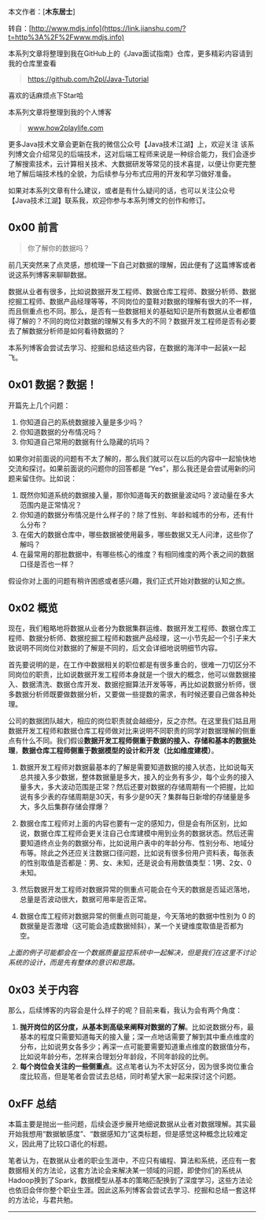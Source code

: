 本文作者：[**木东居士**]

转自：[http://www.mdjs.info](https://link.jianshu.com/?t=http%3A%2F%2Fwww.mdjs.info)

本系列文章将整理到我在GitHub上的《Java面试指南》仓库，更多精彩内容请到我的仓库里查看
> https://github.com/h2pl/Java-Tutorial

喜欢的话麻烦点下Star哈

本系列文章将整理到我的个人博客
> www.how2playlife.com

更多Java技术文章会更新在我的微信公众号【Java技术江湖】上，欢迎关注
该系列博文会介绍常见的后端技术，这对后端工程师来说是一种综合能力，我们会逐步了解搜索技术，云计算相关技术、大数据研发等常见的技术喜提，以便让你更完整地了解后端技术栈的全貌，为后续参与分布式应用的开发和学习做好准备。


如果对本系列文章有什么建议，或者是有什么疑问的话，也可以关注公众号【Java技术江湖】联系我，欢迎你参与本系列博文的创作和修订。

<!-- more -->

## 0x00 前言

> 你了解你的数据吗？

前几天突然来了点灵感，想梳理一下自己对数据的理解，因此便有了这篇博客或者说这系列博客来聊聊数据。

数据从业者有很多，比如说数据开发工程师、数据仓库工程师、数据分析师、数据挖掘工程师、数据产品经理等等，不同岗位的童鞋对数据的理解有很大的不一样，而且侧重点也不同。那么，是否有一些数据相关的基础知识是所有数据从业者都值得了解的？不同的岗位对数据的理解又有多大的不同？数据开发工程师是否有必要去了解数据分析师是如何看待数据的？

本系列博客会尝试去学习、挖掘和总结这些内容，在数据的海洋中一起装x一起飞。

## 0x01 数据？数据！

开篇先上几个问题：

1.  你知道自己的系统数据接入量是多少吗？
2.  你知道数据的分布情况吗？
3.  你知道自己常用的数据有什么隐藏的坑吗？

如果你对前面说的问题有不太了解的，那么我们就可以在以后的内容中一起愉快地交流和探讨。如果前面说的问题你的回答都是 “Yes”，那么我还是会尝试用新的问题来留住你。比如说：

1.  既然你知道系统的数据接入量，那你知道每天的数据量波动吗？波动量在多大范围内是正常情况？
2.  你知道的数据分布情况是什么样子的？除了性别、年龄和城市的分布，还有什么分布？
3.  在偌大的数据仓库中，哪些数据被使用最多，哪些数据又无人问津，这些你了解吗？
4.  在最常用的那批数据中，有哪些核心的维度？有相同维度的两个表之间的数据口径是否也一样？

假设你对上面的问题有稍许困惑或者感兴趣，我们正式开始对数据的认知之旅。

## 0x02 概览

现在，我们粗略地将数据从业者分为数据集群运维、数据开发工程师、数据仓库工程师、数据分析师、数据挖掘工程师和数据产品经理，这一小节先起一个引子来大致说明不同岗位对数据的了解是不同的，后文会详细地说明细节内容。

首先要说明的是，在工作中数据相关的职位都是有很多重合的，很难一刀切区分不同岗位的职责，比如说数据开发工程师本身就是一个很大的概念，他可以做数据接入、数据清洗、数据仓库开发、数据挖掘算法开发等等，再比如说数据分析师，很多数据分析师既要做数据分析，又要做一些提数的需求，有时候还要自己做各种处理。

公司的数据团队越大，相应的岗位职责就会越细分，反之亦然。在这里我们姑且用数据开发工程师和数据仓库工程师做对比来说明不同职责的同学对数据理解的侧重点有什么不同。我们假设**数据开发工程师侧重于数据的接入、存储和基本的数据处理**，**数据仓库工程师侧重于数据模型的设计和开发（比如维度建模）**。

1.  数据开发工程师对数据最基本的了解是需要知道数据的接入状态，比如说每天总共接入多少数据，整体数据量是多大，接入的业务有多少，每个业务的接入量多大，多大波动范围是正常？然后还要对数据的存储周期有一个把握，比如说有多少表的存储周期是30天，有多少是90天？集群每日新增的存储量是多大，多久后集群存储会撑爆？

2.  数据仓库工程师对上面的内容也要有一定的感知力，但是会有所区别，比如说，数据仓库工程师会更关注自己仓库建模中用到业务的数据状态。然后还需要知道终点业务的数据分布，比如说用户表中的年龄分布、性别分布、地域分布等。除此之外还应关注数据口径问题，比如说有很多份用户资料表，每张表的性别取值是否都是：男、女、未知，还是说会有用数值类型：1男、2女、0未知。

3.  然后数据开发工程师对数据异常的侧重点可能会在今天的数据是否延迟落地，总量是否波动很大，数据可用率是否正常。

4.  数据仓库工程师对数据异常的侧重点则可能是，今天落地的数据中性别为 0 的数据量是否激增（这可能会造成数据倾斜），某一个关键维度取值是否都为空。

_上面的例子可能都会在一个数据质量监控系统中一起解决，但是我们在这里不讨论系统的设计，而是先有整体的意识和思路。_

## 0x03 关于内容

那么，后续博客的内容会是什么样子的呢？目前来看，我认为会有两个角度：

1.  **抛开岗位的区分度，从基本到高级来阐释对数据的了解**。比如说数据分布，最基本的程度只需要知道每天的接入量；深一点地话需要了解到其中重点维度的分布，比如说男女各多少；再深一点可能要需要知道重点维度的数据值分布，比如说年龄分布，怎样来合理划分年龄段，不同年龄段的比例。
2.  **每个岗位会关注的一些侧重点**。这点笔者认为不太好区分，因为很多岗位重合度比较高，但是笔者会尝试去总结，同时希望大家一起来探讨这个问题。

## 0xFF 总结

本篇主要是抛出一些问题，后续会逐步展开地细说数据从业者对数据理解。其实最开始我想用“数据敏感度”、“数据感知力”这类标题，但是感觉这种概念比较难定义，因此用了比较口语化的标题。

笔者认为，在数据从业者的职业生涯中，不应只有编程、算法和系统，还应有一套数据相关的方法论，这套方法论会来解决某一领域的问题，即使你们的系统从Hadoop换到了Spark，数据模型从基本的策略匹配换到了深度学习，这些方法论也依旧会伴你整个职业生涯。因此这系列博客会尝试去学习、挖掘和总结一套这样的方法论，与君共勉。

* * *

